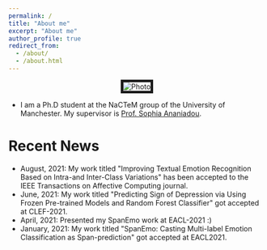 ```yaml
---
permalink: /
title: "About me"
excerpt: "About me"
author_profile: true
redirect_from: 
  - /about/
  - /about.html
---
```


<p align="center">
  <img src="https://github.com/hasanhuz/halhuzali.github.io/blob/master/files/has_emnlp2018.PNG?raw=true" alt="Photo" border="5"/> 
</p>

* I am a Ph.D student at the NaCTeM group of the University of Manchester. My supervisor is [Prof. Sophia Ananiadou](http://www.nactem.ac.uk/staff/sophia.ananiadou/).

# Recent News
* August, 2021: My work titled "Improving Textual Emotion Recognition Based on Intra-and Inter-Class Variations" has been accepted to the IEEE Transactions on Affective Computing journal.
* June, 2021: My work titled "Predicting Sign of Depression via Using Frozen Pre-trained Models and Random Forest Classifier" got accepted at CLEF-2021.
* April, 2021: Presented my SpanEmo work at EACL-2021 :)
* January, 2021: My work titled "SpanEmo: Casting Multi-label Emotion Classification as Span-prediction" got accepted at EACL2021.
